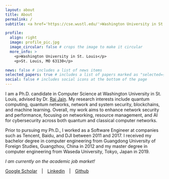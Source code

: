 ```yaml
---
layout: about
title: About
permalink: /
subtitle: <a href='https://cse.wustl.edu/'>Washington University in St. Louis</a>. zebo {at} wustl.edu.

profile:
  align: right
  image: profile_pic.jpg
  image_circular: false # crops the image to make it circular
  more_info: >
    <p>Washington University in St. Louis</p>
    <p>St. Louis, MO 63130</p>

news: false # includes a list of news items
selected_papers: true # includes a list of papers marked as "selected={true}"
social: false # includes social icons at the bottom of the page
---
```


I am a Ph.D. candidate in Computer Science at Washington University in St. Louis, advised by Dr. [Raj Jain](https://www.cse.wustl.edu/~jain/). My research interests include quantum computing, quantum networks, network and system security, blockchains, and machine learning. Overall, my work aims to enhance network security and performance, focusing on networking, resource management, and AI for cybersecurity across both quantum and classical computer networks.

Prior to pursuing my Ph.D., I worked as a Software Engineer at companies such as Tencent, Baidu, and DJI between 2011 and 2017. I received my bachelor degree in computer engineering from Guangdong University of Foreign Studies, Guangzhou, China in 2012 and my master degree in computer engineering from Waseda University, Tokyo, Japan in 2019.

<em>I am currently on the academic job market!</em>

[Google Scholar](https://scholar.google.com/citations?user=gba_8H8AAAAJ) <span style="padding: 0 10px;">|</span> [Linkedin](https://www.linkedin.com/in/zebo-yang-8232a919/) <span style="padding: 0 10px;">|</span> [Github](https://github.com/zebo)